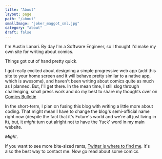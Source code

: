 ```yaml
---
title: "About"
layout: page
path: "/about"
smallImage: "joker_maggot_sml.jpg"
category: "about"
draft: false
---
```

<p itemscope itemtype='http://schema.org/AboutPage'>
I'm <span itemprop='about'>Austin Lanari</span>. By day I'm a Software Engineer, so I thought I'd make my own site for writing about comics.
</p>

Things got out of hand pretty quick.

I got really excited about designing a simple progressive web app (add this site to your home screen and it will behave pretty similar to a native app, which is awesome), and haven't been writing about comics quite as much as I planned.  But, I'll get there.
In the mean time, I still slog through challenging, small press work and do my best to share my thoughts over on [Comics Bulletin]('http://www.comicsbulletin.com')

In the short-term, I plan on fusing this blog with writing a little more about coding. That might mean I have to change the blog's semi-official name right now (despite the fact that it's Future's world and we're all just living in it), but, it _might_ turn out alright not to have the 'fuck' word in my main website.

_Might_.

If you want to see more bite-sized rants, [Twitter is where to find me]('https://www.twitter.com/austinlanari'). It's also the best way to contact me.  Now go read about some comics.